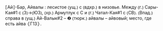 ---
---

⟦Ай⟧-Бар, Айвалы
: лесистое ⦅ущ.⦆ с ⦅вдхр.⦆ в низовье. Между ⦅г.⦆ Сары-Кая#1 с ⦅З⦆→⦅ЮЗ⦆, ⦅хр.⦆ Армутлук с С и ⦅г.⦆ Чатал-Кая#1 с ⦅СВ⦆. ⦅Впад.⦆ справа в ⦅ущ.⦆ Ай-Валык#2 – ❷ ⦅тюрк.⦆ айвалы – айвовый; место, где есть айва ⦃Г13⦄.
